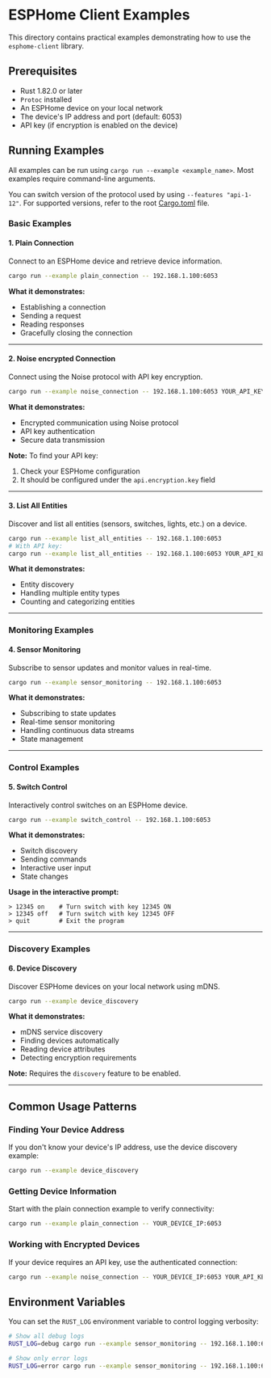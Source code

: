 # ESPHome Client Examples

This directory contains practical examples demonstrating how to use the `esphome-client` library.

## Prerequisites

- Rust 1.82.0 or later
- `Protoc` installed 
- An ESPHome device on your local network
- The device's IP address and port (default: 6053)
- API key (if encryption is enabled on the device)

## Running Examples

All examples can be run using `cargo run --example <example_name>`. Most examples require command-line arguments.

You can switch version of the protocol used by using `--features "api-1-12"`. For supported versions, refer to the root [Cargo.toml](../Cargo.toml) file.

### Basic Examples

#### 1. Plain Connection

Connect to an ESPHome device and retrieve device information.

```bash
cargo run --example plain_connection -- 192.168.1.100:6053
```

**What it demonstrates:**
- Establishing a connection
- Sending a request
- Reading responses
- Gracefully closing the connection

---

#### 2. Noise encrypted Connection

Connect using the Noise protocol with API key encryption.

```bash
cargo run --example noise_connection -- 192.168.1.100:6053 YOUR_API_KEY_HERE
```

**What it demonstrates:**
- Encrypted communication using Noise protocol
- API key authentication
- Secure data transmission

**Note:** To find your API key:
1. Check your ESPHome configuration
2. It should be configured under the `api.encryption.key` field

---

#### 3. List All Entities

Discover and list all entities (sensors, switches, lights, etc.) on a device.

```bash
cargo run --example list_all_entities -- 192.168.1.100:6053
# With API key:
cargo run --example list_all_entities -- 192.168.1.100:6053 YOUR_API_KEY
```

**What it demonstrates:**
- Entity discovery
- Handling multiple entity types
- Counting and categorizing entities

---

### Monitoring Examples

#### 4. Sensor Monitoring

Subscribe to sensor updates and monitor values in real-time.

```bash
cargo run --example sensor_monitoring -- 192.168.1.100:6053
```

**What it demonstrates:**
- Subscribing to state updates
- Real-time sensor monitoring
- Handling continuous data streams
- State management

---

### Control Examples

#### 5. Switch Control

Interactively control switches on an ESPHome device.

```bash
cargo run --example switch_control -- 192.168.1.100:6053
```

**What it demonstrates:**
- Switch discovery
- Sending commands
- Interactive user input
- State changes

**Usage in the interactive prompt:**
```
> 12345 on    # Turn switch with key 12345 ON
> 12345 off   # Turn switch with key 12345 OFF
> quit        # Exit the program
```

---

### Discovery Examples

#### 6. Device Discovery

Discover ESPHome devices on your local network using mDNS.

```bash
cargo run --example device_discovery
```

**What it demonstrates:**
- mDNS service discovery
- Finding devices automatically
- Reading device attributes
- Detecting encryption requirements

**Note:** Requires the `discovery` feature to be enabled.

---

## Common Usage Patterns

### Finding Your Device Address

If you don't know your device's IP address, use the device discovery example:

```bash
cargo run --example device_discovery
```

### Getting Device Information

Start with the plain connection example to verify connectivity:

```bash
cargo run --example plain_connection -- YOUR_DEVICE_IP:6053
```

### Working with Encrypted Devices

If your device requires an API key, use the authenticated connection:

```bash
cargo run --example noise_connection -- YOUR_DEVICE_IP:6053 YOUR_API_KEY
```

## Environment Variables

You can set the `RUST_LOG` environment variable to control logging verbosity:

```bash
# Show all debug logs
RUST_LOG=debug cargo run --example sensor_monitoring -- 192.168.1.100:6053

# Show only error logs
RUST_LOG=error cargo run --example sensor_monitoring -- 192.168.1.100:6053
```